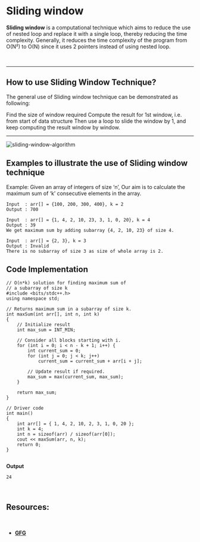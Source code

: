 # Sliding window

**Sliding window** is a computational technique which aims to reduce the use of nested loop and replace it with a single loop, thereby reducing the time complexity. Generally, it reduces the time complexity of the program from O(N²) to O(N) since it uses 2 pointers instead of using nested loop.

<br>
<hr>

## How to use Sliding Window Technique?

The general use of Sliding window technique can be demonstrated as following:

Find the size of window required
Compute the result for 1st window, i.e. from start of data structure
Then use a loop to slide the window by 1, and keep computing the result window by window.

<hr>

![sliding-window-algorithm](https://media.geeksforgeeks.org/wp-content/uploads/20220408153501/WindowSlidingTechniquedrawio2-660x423.jpg)

## Examples to illustrate the use of Sliding window technique

Example: Given an array of integers of size ‘n’, Our aim is to calculate the maximum sum of ‘k’ consecutive elements in the array.

```
Input  : arr[] = {100, 200, 300, 400}, k = 2
Output : 700

Input  : arr[] = {1, 4, 2, 10, 23, 3, 1, 0, 20}, k = 4
Output : 39
We get maximum sum by adding subarray {4, 2, 10, 23} of size 4.

Input  : arr[] = {2, 3}, k = 3
Output : Invalid
There is no subarray of size 3 as size of whole array is 2.
```

## **Code Implementation**

```
// O(n*k) solution for finding maximum sum of
// a subarray of size k
#include <bits/stdc++.h>
using namespace std;

// Returns maximum sum in a subarray of size k.
int maxSum(int arr[], int n, int k)
{
	// Initialize result
	int max_sum = INT_MIN;

	// Consider all blocks starting with i.
	for (int i = 0; i < n - k + 1; i++) {
		int current_sum = 0;
		for (int j = 0; j < k; j++)
			current_sum = current_sum + arr[i + j];

		// Update result if required.
		max_sum = max(current_sum, max_sum);
	}

	return max_sum;
}

// Driver code
int main()
{
	int arr[] = { 1, 4, 2, 10, 2, 3, 1, 0, 20 };
	int k = 4;
	int n = sizeof(arr) / sizeof(arr[0]);
	cout << maxSum(arr, n, k);
	return 0;
}


```

**Output**

```
24
```

<br>

## **Resources:**

<br>

- [**GFG**](https://www.geeksforgeeks.org/window-sliding-technique/)
